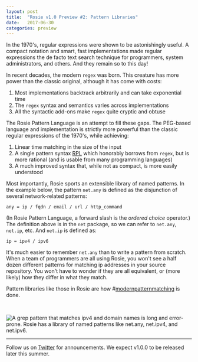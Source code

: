 ```yaml
---
layout: post
title:  "Rosie v1.0 Preview #2: Pattern Libraries"
date:   2017-06-30
categories: preview
---
```


In the 1970's, regular expressions were shown to be astonishingly useful.  A compact
notation and smart, fast implementations made regular expressions the de facto
text search technique for programmers, system administrators, and others.  And
they remain so to this day!

In recent decades, the modern `regex` was born.  This creature has more power
than the classic original, although it has come with costs:

1. Most implementations backtrack arbitrarily and can take exponential time
2. The `regex` syntax and semantics varies across implementations
3. All the syntactic add-ons make `regex` quite cryptic and obtuse

The Rosie Pattern Language is an attempt to fill these gaps.  The PEG-based
language and implementation is strictly more powerful than the classic regular
expressions of the 1970's, while achieving:

1. Linear time matching in the size of the input
2. A single pattern syntax
[RPL](https://github.com/jamiejennings/rosie-pattern-language#docs)
which honorably borrows from `regex`, but is more rational (and is usable
from many programming languages)
3. A much improved syntax that, while not as compact, is more easily understood

Most importantly, Rosie sports an extensible library of named patterns.  In the
example below, the pattern `net.any` is defined as the disjunction of several
network-related patterns:

```
any = ip / fqdn / email / url / http_command
```

(In Rosie Pattern Language, a forward slash is the *ordered choice* operator.)
The definition above is in the `net` package, so we can refer to `net.any`,
`net.ip`, etc.  And `net.ip` is defined as:

```
ip = ipv4 / ipv6
``` 

It's much easier to remember `net.any` than to write a pattern from scratch.
When a team of programmers are all using Rosie, you won't see a half dozen
different patterns for matching ip addresses in your source repository.  You
won't have to wonder if they are all equivalent, or (more likely) how they
differ in what they match.

Pattern libraries like those in Rosie are how
#[modernpatternmatching](https://twitter.com/search?q=%23modernpatternmatching)
is done.

<br>

<img
class="pure-img displayed"
src="{{ site.baseurl }}/images/MyGrepIsAwesome-1-lib.png" 
alt= "A grep pattern that matches ipv4 and domain names is long and
error-prone.  Rosie has a library of named patterns like net.any, net.ipv4, and net.ipv6."
/>

<hr>

Follow us on [Twitter](https://twitter.com/jamietheriveter) for
announcements.  We expect v1.0.0 to be released later this summer.

